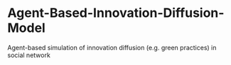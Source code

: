 # Agent-Based-Innovation-Diffusion-Model
Agent-based simulation of innovation diffusion (e.g. green practices) in social network
